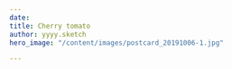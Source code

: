 ```yaml
---
date: 
title: Cherry tomato
author: yyyy.sketch
hero_image: "/content/images/postcard_20191006-1.jpg"

---
```

